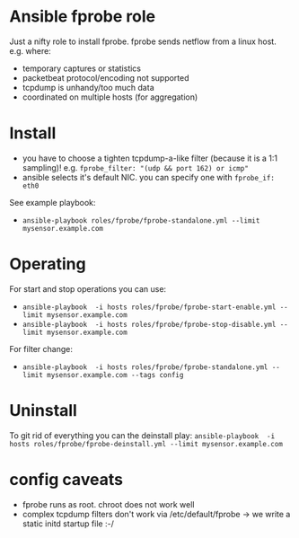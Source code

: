 # Ansible fprobe role

Just a nifty role to install fprobe. fprobe sends netflow from a linux host. e.g. where:
- temporary captures or statistics
- packetbeat protocol/encoding not supported
- tcpdump is unhandy/too much data
- coordinated on multiple hosts (for aggregation)

# Install
- you have to choose a tighten tcpdump-a-like filter (because it is a 1:1 sampling)! e.g. `fprobe_filter: "(udp && port 162) or icmp"`
- ansible selects it's default NIC. you can specify one with `fprobe_if: eth0`

See example playbook:
- `ansible-playbook roles/fprobe/fprobe-standalone.yml --limit mysensor.example.com`

# Operating
For start and stop operations you can use: 
- `ansible-playbook  -i hosts roles/fprobe/fprobe-start-enable.yml --limit mysensor.example.com`
- `ansible-playbook  -i hosts roles/fprobe/fprobe-stop-disable.yml --limit mysensor.example.com`

For filter change:
- `ansible-playbook  -i hosts roles/fprobe/fprobe-standalone.yml --limit mysensor.example.com --tags config`

# Uninstall
To git rid of everything you can the deinstall play: 
`ansible-playbook  -i hosts roles/fprobe/fprobe-deinstall.yml --limit mysensor.example.com`

# config caveats
 - fprobe runs as root. chroot does not work well
 - complex tcpdump filters don't work via /etc/default/fprobe -> we write a static initd startup file :-/
